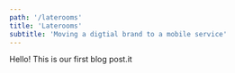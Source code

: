 ```yaml
---
path: '/laterooms'
title: 'Laterooms'
subtitle: 'Moving a digtial brand to a mobile service'
---
```


Hello! This is our first blog post.it 